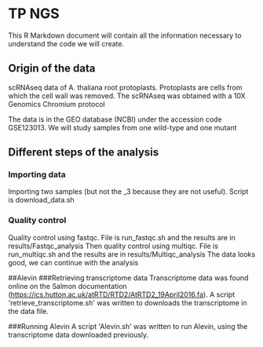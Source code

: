 # TP NGS

This R Markdown document will contain all the information necessary to understand the code we will create. 

## Origin of the data
scRNAseq data of A. thaliana root protoplasts. Protoplasts are cells from which the cell wall was removed. 
The scRNAseq was obtained with a 10X Genomics Chromium protocol

The data is in the GEO database (NCBI) under the accession code GSE123013.
We will study samples from one wild-type and one mutant

## Different steps of the analysis
### Importing data
Importing two samples (but not the _3 because they are not useful). Script is download_data.sh

### Quality control
Quality control using fastqc. File is run_fastqc.sh and the results are in results/Fastqc_analysis
Then quality control using multiqc. File is run_multiqc.sh and the results are in results/Multiqc_analysis
The data looks good, we can continue with the analysis

##Alevin
###Retrieving transcriptome data
Transcriptome data was found online on the Salmon documentation (https://ics.hutton.ac.uk/atRTD/RTD2/AtRTD2_19April2016.fa). A script 'retrieve_transcriptome.sh' was written to downloads the transcriptome in the data file. 

###Running Alevin
A script 'Alevin.sh' was written to run Alevin, using the transcriptome data downloaded previously. 

